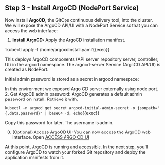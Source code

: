 ## Step 3 - Install ArgoCD (NodePort Service)

Now install **ArgoCD**, the GitOps continuous delivery tool, into the cluster. We will expose the ArgoCD API/UI with a NodePort Service so that you can access the web interface:

1. **Install ArgoCD:** Apply the ArgoCD installation manifest.

`kubectl apply -f /home/argocdinstall.yaml'{{exec}}

This deploys ArgoCD components (API server, repository server, controller, UI) in the argocd namespace. The argocd-server Service (ArgoCD API/UI) is created as NodePort.

Initial admin password is stored as a secret in argocd namespace:


In this environment we exposed Argo CD server externally using node port.
2. Get ArgoCD admin password: ArgoCD generates a default admin password on install. Retrieve it with:

`kubectl -n argocd get secret argocd-initial-admin-secret -o jsonpath="{.data.password}" | base64 -d; echo`{{exec}}

Copy this password for later. The username is admin.

3. (Optional) Access ArgoCD UI: You can now access the ArgoCD web interface. Open [ACCESS ARGO CD UI]({{TRAFFIC_HOST1_32073}})

At this point, ArgoCD is running and accessible. In the next step, you'll configure ArgoCD to watch your forked Git repository and deploy the application manifests from it.
